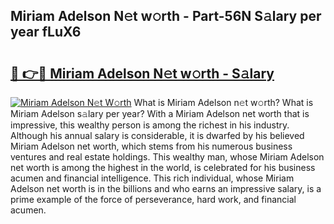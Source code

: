 ## Miriam Adelson N𝚎t w𝚘rth - Part-56N S𝚊lary per year fLuX6

# <h2><a href="http://gc0dx2f.nevu.top/?p=Miriam+Adelson">🔗 👉🔴 Miriam Adelson N𝚎t w𝚘rth - S𝚊lary</a></h2>

[![Miriam Adelson N𝚎t W𝚘rth](https://i.imgur.com/Oavwk0R.jpeg)](http://gc0dx2f.nevu.top/?p=Miriam+Adelson)
What is Miriam Adelson n𝚎t w𝚘rth? What is Miriam Adelson s𝚊lary per year?
With a Miriam Adelson net worth that is impressive, this wealthy person is among the richest in his industry. Although his annual salary is considerable, it is dwarfed by his believed Miriam Adelson net worth, which stems from his numerous business ventures and real estate holdings. This wealthy man, whose Miriam Adelson net worth is among the highest in the world, is celebrated for his business acumen and financial intelligence. This rich individual, whose Miriam Adelson net worth is in the billions and who earns an impressive salary, is a prime example of the force of perseverance, hard work, and financial acumen.
